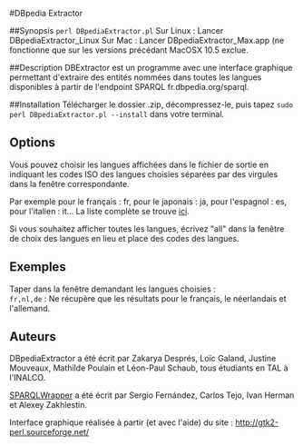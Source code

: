 #DBpedia Extractor

##Synopsis
`perl DBpediaExtractor.pl`
Sur Linux : Lancer DBpediaExtractor_Linux
Sur Mac : Lancer DBpediaExtractor_Max.app (ne fonctionne que sur les versions précédant MacOSX 10.5 exclue.

##Description
DBExtractor est un programme avec une interface graphique permettant d'extraire des entités nommées dans toutes les langues disponibles à partir de l'endpoint SPARQL fr.dbpedia.org/sparql.

##Installation
Télécharger le dossier .zip, décompressez-le, puis tapez `sudo perl DBpediaExtractor.pl --install` dans votre terminal.

## Options
Vous pouvez choisir les langues affichées dans le fichier de sortie en indiquant les codes ISO des langues choisies séparées par des virgules dans la fenêtre correspondante.  
  
Par exemple pour le français : fr, pour le japonais : ja, pour l'espagnol : es, pour l'italien : it... La liste complète se trouve [ici](https://fr.wikipedia.org/wiki/Liste_des_codes_ISO_639-1).
  
Si vous souhaitez afficher toutes les langues, écrivez "all" dans la fenêtre de choix des langues en lieu et place des codes des langues.  

## Exemples

Taper dans la fenêtre demandant les langues choisies :  
`fr,nl,de` : Ne récupère que les résultats pour le français, le néerlandais et l'allemand.

## Auteurs
DBpediaExtractor a été écrit par Zakarya Després, Loïc Galand, Justine Mouveaux, Mathilde Poulain et Léon-Paul Schaub, tous étudiants en TAL à l'INALCO.

[SPARQLWrapper](https://rdflib.github.io/sparqlwrapper/) a été écrit par Sergio Fernández, Carlos Tejo, Ivan Herman et Alexey Zakhlestin.

Interface graphique réalisée à partir (et avec l'aide) du site : http://gtk2-perl.sourceforge.net/
